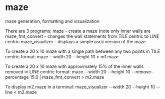 # maze
maze generation, formatting and visualization

There are 3 programs:
maze - create a maze (note only inner walls are 
maze_fmt_convert - changes the wall statements from TILE centric to LINE centric
maze_visualizer - displays a simple ascii version of the maze

To create a 20 x 10 maze with a single path between any two points in TILE centric format:
maze --width 20 --height 10 > m1.maze

To create a 20 x 10 maze with approximately 15% of the inner walls removed in LINE centric format:
maze --width 20 --height 10 --remove-percentage 15.0 | maze_fmt_convert > m2.maze

To display m2.maze in a terminal:
maze_visualizer --width 20 --height 10 --line < m2.maze
